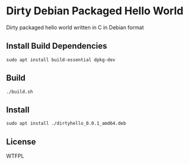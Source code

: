 # Dirty Debian Packaged Hello World

Dirty packaged hello world written in C in Debian format

## Install Build Dependencies

```
sudo apt install build-essential dpkg-dev
```

## Build

```
./build.sh
```

## Install

```
sudo apt install ./dirtyhello_0.0.1_amd64.deb
```

## License

<a href="http://www.wtfpl.net/"><img
       src="http://www.wtfpl.net/wp-content/uploads/2012/12/wtfpl-badge-4.png"
       width="80" height="15" alt="WTFPL" /></a>
